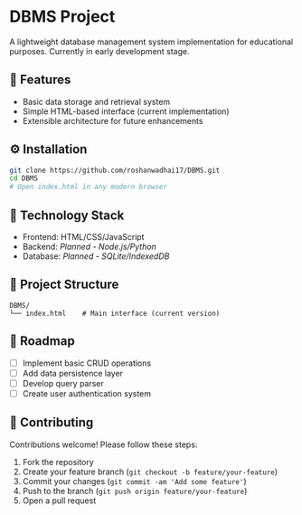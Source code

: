 # DBMS Project


A lightweight database management system implementation for educational purposes. Currently in early development stage.

## 🚀 Features
- Basic data storage and retrieval system
- Simple HTML-based interface (current implementation)
- Extensible architecture for future enhancements

## ⚙️ Installation
```bash
git clone https://github.com/roshanwadhai17/DBMS.git
cd DBMS
# Open index.html in any modern browser
```

## 🧩 Technology Stack
- Frontend: HTML/CSS/JavaScript
- Backend: *Planned - Node.js/Python*
- Database: *Planned - SQLite/IndexedDB*

## 📂 Project Structure
```
DBMS/
└── index.html    # Main interface (current version)
```

## 🔮 Roadmap
- [ ] Implement basic CRUD operations
- [ ] Add data persistence layer
- [ ] Develop query parser
- [ ] Create user authentication system

## 🤝 Contributing
Contributions welcome! Please follow these steps:
1. Fork the repository
2. Create your feature branch (`git checkout -b feature/your-feature`)
3. Commit your changes (`git commit -am 'Add some feature'`)
4. Push to the branch (`git push origin feature/your-feature`)
5. Open a pull request
